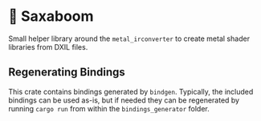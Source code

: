 # 🤘 Saxaboom


Small helper library around the `metal_irconverter` to create metal shader libraries from DXIL files.

## Regenerating Bindings

This crate contains bindings generated by `bindgen`. Typically, the included bindings can be used as-is, but if needed
they can be regenerated by running `cargo run` from within the `bindings_generator` folder.
